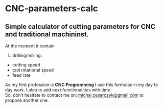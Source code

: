 # CNC-parameters-calc

## Simple calculator of cutting parameters for CNC and traditional machininst.

At the moment it contain  
1. drilling/milling:
 - cutting speed
 - tool rotational speed
 - feed rate

As my first profession is **CNC Programming** I use this formulas in my day to day work.
I plan to add next functionalities with time.  
So, don't hesitate to contact me on: michal.cesarczyk@gmail.com to propose another one.
